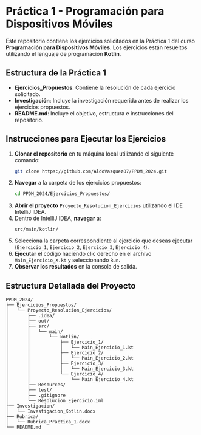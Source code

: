 # Práctica 1 - Programación para Dispositivos Móviles

Este repositorio contiene los ejercicios solicitados en la Práctica 1 del curso **Programación para Dispositivos Móviles**. Los ejercicios están resueltos utilizando el lenguaje de programación **Kotlin**.

## Estructura de la Práctica 1

- **Ejercicios_Propuestos**: Contiene la resolución de cada ejercicio solicitado.
- **Investigación**: Incluye la investigación requerida antes de realizar los ejercicios propuestos.
- **README.md**: Incluye el objetivo, estructura e instrucciones del repositorio.

## Instrucciones para Ejecutar los Ejercicios

1. **Clonar el repositorio** en tu máquina local utilizando el siguiente comando:
    ```bash
    git clone https://github.com/AldoVasquez07/PPDM_2024.git
    ```
2. **Navegar** a la carpeta de los ejercicios propuestos:
    ```bash
    cd PPDM_2024/Ejercicios_Propuestos/
    ```
3. **Abrir el proyecto** `Proyecto_Resolucion_Ejercicios` utilizando el IDE IntelliJ IDEA.
4. Dentro de IntelliJ IDEA, **navegar** a:
    ```
    src/main/kotlin/
    ```
5. Selecciona la carpeta correspondiente al ejercicio que deseas ejecutar (`Ejercicio_1`, `Ejercicio_2`, `Ejercicio_3`, `Ejercicio_4`).
6. **Ejecutar** el código haciendo clic derecho en el archivo `Main_Ejercicio_X.kt` y seleccionando `Run`.
7. **Observar los resultados** en la consola de salida.

## Estructura Detallada del Proyecto

```plaintext
PPDM_2024/
├── Ejercicios_Propuestos/
│   └── Proyecto_Resolucion_Ejercicios/
│       ├── .idea/
│       ├── out/
│       ├── src/
│       │   └── main/
│       │       └── kotlin/
│       │           ├── Ejercicio_1/
│       │           │   └── Main_Ejercicio_1.kt
│       │           ├── Ejercicio_2/
│       │           │   └── Main_Ejercicio_2.kt
│       │           ├── Ejercicio_3/
│       │           │   └── Main_Ejercicio_3.kt
│       │           └── Ejercicio_4/
│       │               └── Main_Ejercicio_4.kt
│       ├── Resources/
│       ├── test/
│       ├── .gitignore
│       └── Resolucion_Ejercicio.iml
├── Investigacion/
│   └── Investigacion_Kotlin.docx
├── Rubrica/
│   └── Rubrica_Practica_1.docx
└── README.md
